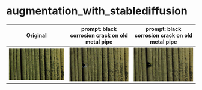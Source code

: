 # augmentation_with_stablediffusion

| Original | prompt: black corrosion crack on old metal pipe | prompt: black corrosion crack on old metal pipe |
| --- | --- |--- |
| ![](img/orig2.png) | ![](img/DJI_20211229125002_0005_Z_aug_category3_140_0.png) | ![](img/DJI_20211229125002_0005_Z_aug_category3_157_17.png) |
